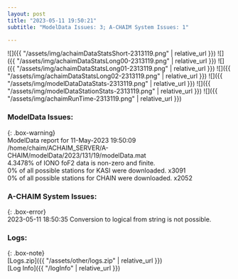```yaml
---
layout: post
title: "2023-05-11 19:50:21"
subtitle: "ModelData Issues: 3; A-CHAIM System Issues: 1"

---
```


![]({{ "/assets/img/achaimDataStatsShort-2313119.png" | relative_url }})
![]({{ "/assets/img/achaimDataStatsLong00-2313119.png" | relative_url }})
![]({{ "/assets/img/achaimDataStatsLong01-2313119.png" | relative_url }})
![]({{ "/assets/img/achaimDataStatsLong02-2313119.png" | relative_url }})
![]({{ "/assets/img/modelDataDataStats-2313119.png" | relative_url }})
![]({{ "/assets/img/modelDataStationStats-2313119.png" | relative_url }})
![]({{ "/assets/img/achaimRunTime-2313119.png" | relative_url }})


### ModelData Issues:  
  
{: .box-warning}  
 ModelData report for 11-May-2023 19:50:09   
 /home/chaim/ACHAIM_SERVER/A-CHAIM/modelData/2023/131/19/modelData.mat   
 4.3478% of IONO foF2 data is non-zero and finite.   
 0% of all possible stations for KASI were downloaded. x3091   
 0% of all possible stations for CHAIN were downloaded. x2052   
  
### A-CHAIM System Issues:  
  
{: .box-error}  
2023-05-11 18:50:35 Conversion to logical from string is not possible.  

### Logs:  
  
{: .box-note}  
[Logs.zip]({{ "/assets/other/logs.zip" | relative_url }})  
[Log Info]({{ "/logInfo" | relative_url }})  
